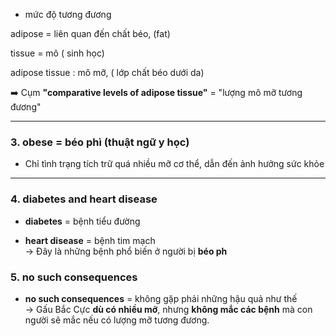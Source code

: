 


- mức độ tương đương


adipose = liên quan đến chất béo, (fat)

tissue = mô ( sinh học)

adipose tissue : mô mỡ, ( lớp chất béo dưới da)


➡️ Cụm **"comparative levels of adipose tissue"** = "lượng mô mỡ tương đương"


---

### 3. **obese** = béo phì (thuật ngữ y học)

- Chỉ tình trạng tích trữ quá nhiều mỡ cơ thể, dẫn đến ảnh hưởng sức khỏe
    

---

### 4. **diabetes and heart disease**

- **diabetes** = bệnh tiểu đường
    
- **heart disease** = bệnh tim mạch  
    → Đây là những bệnh phổ biến ở người bị **béo ph**
### 5. **no such consequences**

- **no such consequences** = không gặp phải những hậu quả như thế  
    → Gấu Bắc Cực **dù có nhiều mỡ**, nhưng **không mắc các bệnh** mà con người sẽ mắc nếu có lượng mỡ tương đương.